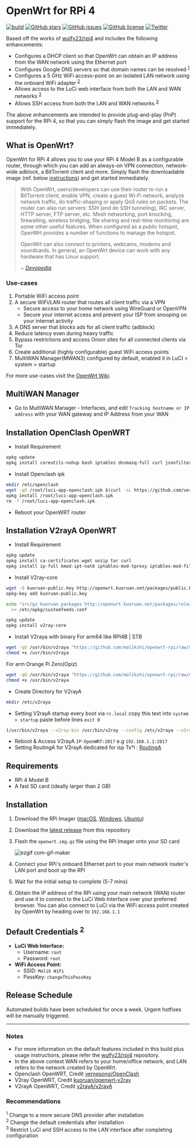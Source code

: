 # OpenWrt for RPi 4
[![build](https://github.com/damianperera/openwrt-rpi/actions/workflows/build.yml/badge.svg)](https://github.com/damianperera/openwrt-rpi/actions/workflows/build.yml) [![GitHub stars](https://img.shields.io/github/stars/damianperera/openwrt-rpi)](https://github.com/damianperera/openwrt-rpi/stargazers) [![GitHub issues](https://img.shields.io/github/issues/damianperera/openwrt-rpi)](https://github.com/damianperera/openwrt-rpi/issues) [![GitHub license](https://img.shields.io/github/license/damianperera/openwrt-rpi)](https://github.com/damianperera/openwrt-rpi/blob/main/LICENSE) [![Twitter](https://img.shields.io/twitter/url?style=social&url=https%3A%2F%2Fgithub.com%2Fdamianperera%2Fopenwrt-rpi)](https://twitter.com/intent/tweet?url=https%3A%2F%2Fgithub.com%2Fdamianperera%2Fopenwrt-rpi)

Based off the works of [wulfy23/rpi4](https://github.com/wulfy23/rpi4) and includes the following enhancements:
- Configures a DHCP client so that OpenWrt can obtain an IP address from the WAN network using the Ethernet port
- Configures Google DNS servers so that domain names can be resolved <sup>[1](#recommendations)</sup>
- Configures a 5 GHz WiFi access-point on an isolated LAN network using the onboard WiFi adapter <sup>[2](#recommendations)</sup>
- Allows access to the LuCi web interface from both the LAN and WAN networks <sup>[3](#recommendations)</sup>
- Allows SSH access from both the LAN and WAN networks <sup>[3](#recommendations)</sup>

The above enhancements are intended to provide plug-and-play (PnP) support for the RPi 4, so that you can simply flash the image and get started immediately.

## What is OpenWrt?
OpenWrt for RPi 4 allows you to use your RPi 4 Model B as a configurable router, through which you can add an always-on VPN connection, network-wide adblock, a BitTorrent client and more. Simply flash the downloadable image (ref. below [instructions](#installation)) and get started immediately.
> With OpenWrt, users/developers can use their router to run a BitTorrent client, enable VPN, create a guest Wi-Fi network, analyze network traffic, do traffic-shaping or apply QoS rules on packets. The router can also run servers: SSH (and do SSH tunneling), IRC server, HTTP server, FTP server, etc. Mesh networking, port knocking, firewalling, wireless bridging, file sharing and real-time monitoring are some other useful features. When configured as a public hotspot, OpenWrt provides a number of functions to manage the hotspot.
> 
> OpenWrt can also connect to printers, webcams, modems and soundcards. In general, an OpenWrt device can work with any hardware that has Linux support.
> 
> ~ _[Devopedia](https://devopedia.org/openwrt)_

### Use-cases
1. Portable WiFi access point
2. A secure WiFi/LAN router that routes all client traffic via a VPN
    - Secure access to your home network using WireGuard or OpenVPN
    - Secure your internet access and prevent your ISP from snooping on your internet activity
4. A DNS server that blocks ads for all client traffic (adblock)
5. Reduce latency even during heavy traffic
6. Bypass restrictions and access Onion sites for all connected clients via Tor
7. Create additional (highly configurable) guest WiFi access points
8. MultiWAN Manager(MWAN3) configured by default, enabled it in LuCI > system > startup

For more use-cases visit the [OpenWrt Wiki](https://openwrt.org/reasons_to_use_openwrt#extensibility).

## MultiWAN Manager
- Go to MultiWAN Manager - Interfaces, and edit `Tracking hostname or IP address` with your WAN gateway and IP Address from your WAN

## Installation OpenClash OpenWRT
- Install Requirement
```sh
opkg update
opkg install coreutils-nohup bash iptables dnsmasq-full curl jsonfilter ca-certificates ipset ip-full iptables-mod-tproxy iptables-mod-extra libcap libcap-bin ruby ruby-yaml
```
- Install Openclash ipk
```sh
mkdir /etc/openclash
wget -qO /root/luci-app-openclash.ipk $(curl -sL https://github.com/vernesong/OpenClash/releases | grep luci-app-openclash_ | sed -e 's/\"//g' -e 's/ //g' -e 's/rel=.*//g' -e 's#<ahref=#http://github.com#g' | awk 'FNR <= 1')
opkg install /root/luci-app-openclash.ipk
rm -f /root/luci-app-openclash.ipk
```
- Reboot your OpenWRT router

## Installation V2rayA OpenWRT
- Install Requirement
```sh
opkg update
opkg install ca-certificates wget unzip tar curl
opkg install ip-full kmod-ipt-nat6 iptables-mod-tproxy iptables-mod-filter iptables-mod-conntrack-extra iptables-mod-extra
```

- Install V2ray-core
```sh
wget -O kuoruan-public.key http://openwrt.kuoruan.net/packages/public.key
opkg-key add kuoruan-public.key
```
```sh
echo "src/gz kuoruan_packages http://openwrt.kuoruan.net/packages/releases/$(. /etc/openwrt_release ; echo $DISTRIB_ARCH)" \
  >> /etc/opkg/customfeeds.conf
```
```sh
opkg update
opkg install v2ray-core
```

- Install V2raya with binary
For arm64 like RPI4B | STB
```sh
wget -qO /usr/bin/v2raya "https://github.com/malikshi/openwrt-rpi/raw/main/bin-or-ipk/v2raya_arm64"
chmod +x /usr/bin/v2raya
```
For arm Orange Pi Zero(Opiz)
```sh
wget -qO /usr/bin/v2raya "https://github.com/malikshi/openwrt-rpi/raw/main/bin-or-ipk/v2raya_arm_a7"
chmod +x /usr/bin/v2raya
```
- Create Directory for V2rayA
```sh
mkdir /etc/v2raya
```
- Setting V2rayA startup every boot via `rc.local`
copy this text into `system > startup` paste before lines `exit 0` 
```sh
(/usr/bin/v2raya --v2ray-bin /usr/bin/v2ray --config /etc/v2raya --v2ray-confdir /etc/v2raya --log-level info --ipv6-support off --log-file /tmp/v2rayA.log --log-max-days 1)&
```
- Reboot & Access V2rayA `IP-OpenWRT:2017` e.g `192.168.1.1:2017`
- Setting RoutingA for V2rayA dedicated for isp Ts*l : [RoutingA](https://github.com/malikshi/openwrt-rpi/blob/main/bin-or-ipk/routingA.conf)

## Requirements
- RPi 4 Model B
- A fast SD card (ideally larger than 2 GB)

## Installation
1. Download the RPi Imager ([macOS](https://downloads.raspberrypi.org/imager/imager_latest.dmg), [Windows](https://downloads.raspberrypi.org/imager/imager_latest.exe), [Ubuntu](https://downloads.raspberrypi.org/imager/imager_latest_amd64.deb))
2. Download the [latest release](https://github.com/damianperera/openwrt-rpi/releases/latest/download/openwrt.img.gz) from this repository
3. Flash the `openwrt.img.gz` file using the RPi Imager onto your SD card

    ![ezgif com-gif-maker](https://user-images.githubusercontent.com/15967502/121747825-456ed380-cb08-11eb-9fad-4398a87d989d.gif)
  
4. Connect your RPi's onboard Ethernet port to your main network router's LAN port and boot up the RPi
5. Wait for the initial setup to complete (5-7 mins)
6. Obtain the IP address of the RPi using your main network (WAN) router and use it to connect to the LuCi Web Interface over your preferred browser. You can also connect to LuCi via the WiFi access point created by OpenWrt by heading over to `192.168.1.1`

## Default Credentials <sup>[2](#recommendations)</sup>
- **LuCi Web Interface:**
  - Username: `root`
  - Password: `root`
- **WiFi Access Point:** 
  - SSID: `Malik WiFi`
  - PassKey: `changeThisPassKey`

## Release Schedule
Automated builds have been scheduled for once a week. Urgent hotfixes will be manually triggered.

---

### Notes
- For more information on the default features included in this build plus usage instructions, please refer the [wulfy23/rpi4](https://github.com/wulfy23/rpi4) repository.
- In the above context WAN refers to your home/office network, and LAN refers to the network created by OpenWrt.
- Openclash OpenWRT, Credit [vernesong/OpenClash](https://github.com/vernesong/OpenClash)
- V2ray OpenWRT, Credit [kuoruan/openwrt-v2ray](https://github.com/kuoruan/openwrt-v2ray)
- V2rayA OpenWRT, Credit [v2rayA/v2rayA](https://github.com/v2rayA/v2rayA)

### Recommendations
<sup>1</sup> Change to a more secure DNS provider after installation<br>
<sup>2</sup> Change the default credentials after installation<br>
<sup>3</sup> Restrict LuCi and SSH access to the LAN interface after completing configuration<br>
